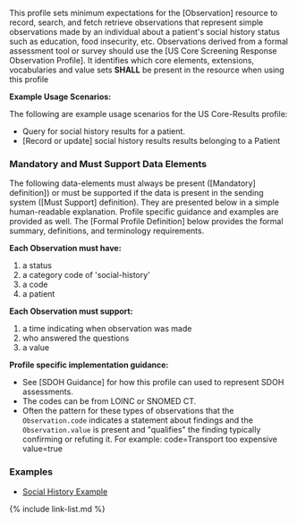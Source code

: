 <div markdown="1" class="new-content">

﻿This profile sets minimum expectations for the [Observation] resource to record, search, and fetch retrieve observations that represent simple observations made by an individual about a patient's social history status such as education, food insecurity, etc. Observations derived from a formal assessment tool or survey should use the [US Core Screening Response Observation Profile].  It identifies which core elements, extensions, vocabularies and value sets **SHALL** be present in the resource when using this profile

**Example Usage Scenarios:**

The following are example usage scenarios for the US Core-Results profile:

-   Query for social history results for a patient.
-  [Record or update] social history results results belonging to a Patient

### Mandatory and Must Support Data Elements


The following data-elements must always be present ([Mandatory] definition]) or must be supported if the data is present in the sending system ([Must Support] definition). They are presented below in a simple human-readable explanation.  Profile specific guidance and examples are provided as well.  The [Formal Profile Definition] below provides the  formal summary, definitions, and  terminology requirements.

**Each Observation must have:**

1. a status
1. a category code of 'social-history'
1. a code
1. a patient

**Each Observation must support:**

1. a time indicating when observation was made
1. who answered the questions
3. a value

**Profile specific implementation guidance:**

- See [SDOH Guidance] for how this profile can used to represent SDOH assessments.
- The codes can be from LOINC or SNOMED CT.
- Often the pattern for these types of observations that the `Observation.code` indicates a statement about findings and the `Observation.value` is present and "qualifies" the finding typically confirming or refuting it. For example:
      code=Transport too expensive
      value=true

### Examples

 - [Social History Example](Observation-socialhistory-assessment-example.html)

</div>
{% include link-list.md %}
